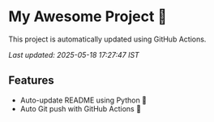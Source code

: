 # My Awesome Project 🚀

This project is automatically updated using GitHub Actions.

_Last updated: 2025-05-18 17:27:47 IST_

## Features
- Auto-update README using Python 🐍
- Auto Git push with GitHub Actions 🤖
